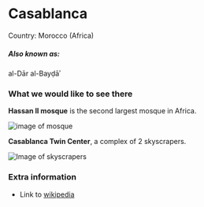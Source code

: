 # Casablanca

Country: Morocco (Africa)

##### Also known as:
al-Dār al-Bayḍāʾ

### What we would like to see there

**Hassan II mosque** is the second largest mosque in Africa.

![image of mosque](https://upload.wikimedia.org/wikipedia/en/thumb/c/ce/Hassan_II_mosque%2C_Casablanca_2.jpg/500px-Hassan_II_mosque%2C_Casablanca_2.jpg)

**Casablanca Twin Center**, a complex of 2 skyscrapers.

![Image of skyscrapers](https://upload.wikimedia.org/wikipedia/en/thumb/f/ff/Twin_Center_2.jpg/500px-Twin_Center_2.jpg)

### Extra information

- Link to [wikipedia]([https://wikipedia.org/FIXME](https://en.wikipedia.org/wiki/Casablanca))
